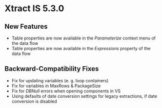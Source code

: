 # Xtract IS 5.3.0

## New Features
* Table properties are now available in the *Parameterize* context menu of the data flow
* Table properties are now available in the *Expressions* property of the data flow

## Backward-Compatibility Fixes
* Fix for updating variables (e. g. loop containers)
* Fix for variables in MaxRows & PackageSize
* Fix for *DBNull* errors when opening components in VS
* Using defaults of date conversion settings for legacy extractions, if date conversion is disabled
